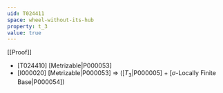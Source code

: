```yaml
---
uid: T024411
space: wheel-without-its-hub
property: t_3
value: true
---
```

[[Proof]]

* [T024410] [Metrizable|P000053]
* [I000020] [Metrizable|P000053] => ([$T_3$|P000005] + [$\sigma$-Locally Finite Base|P000054])

